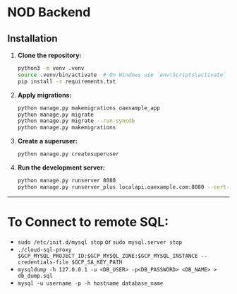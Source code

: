 # NOD Backend

## Installation

1. **Clone the repository:**

    ```sh
    python3 -m venv .venv
    source .venv/bin/activate  # On Windows use `env\Scripts\activate`
    pip install -r requirements.txt
    ```

4. **Apply migrations:**
    ```sh
    python manage.py makemigrations oaexample_app
    python manage.py migrate
    python manage.py migrate --run-syncdb
    python manage.py makemigrations
    ```

5. **Create a superuser:**

    ```sh
    python manage.py createsuperuser
    ```

6. **Run the development server:**

    ```sh
    python manage.py runserver 8080
    python manage.py runserver_plus localapi.oaexample.com:8080 --cert-file ~/.ssh/certificate.crt
    ```

------

# To Connect to remote SQL:
- `sudo /etc/init.d/mysql stop` or `sudo mysql.server stop`
- `./cloud-sql-proxy $GCP_MYSQL_PROJECT_ID:$GCP_MYSQL_ZONE:$GCP_MYSQL_INSTANCE --credentials-file $GCP_SA_KEY_PATH`
- `mysqldump -h 127.0.0.1 -u <DB_USER> -p<DB_PASSWORD> <DB_NAME> > db_dump.sql`
- `mysql -u username -p -h hostname database_name`
